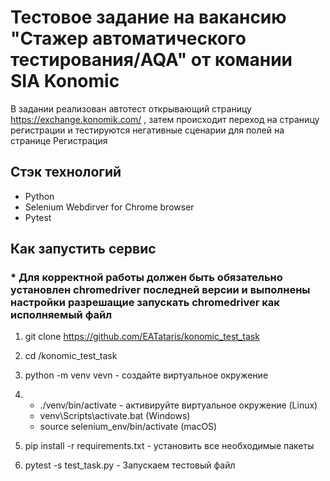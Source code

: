 # Тестовое задание на вакансию "Стажер автоматического тестирования/AQA" от комании SIA Konomic

В задании реализован автотест открывающий страницу https://exchange.konomik.com/ , затем
происходит переход на страницу регистрации и тестируются негативные сценарии для полей на странице Регистрация


## Стэк технологий
- Python
- Selenium Webdirver for Chrome browser
- Pytest

## Как запустить сервис
### * Для корректной работы должен быть обязательно установлен chromedriver последней версии и выполнены настройки разрешащие запускать chromedriver как исполняемый файл
1. git clone https://github.com/EATataris/konomic_test_task

2. cd /konomic_test_task

3. python -m venv vevn - создайте виртуальное окружение

4. - ./venv/bin/activate - активируйте виртуальное окружение (Linux)
   - venv\Scripts\activate.bat (Windows)
   - source selenium_env/bin/activate (macOS)

5. pip install -r requirements.txt - установить все необходимые пакеты
6. pytest -s test_task.py - Запускаем тестовый файл